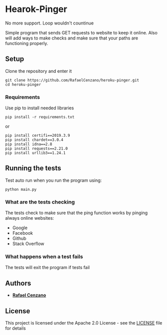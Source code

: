 # Hearok-Pinger

No more support. Loop wouldn't countinue

Simple program that sends GET requests to website to keep it online. Also will add ways to make checks and make sure that your paths are functioning properly.

## Setup

Clone the repository and enter it

```
git clone https://github.com/RafaelCenzano/heroku-pinger.git
cd heroku-pinger
```

### Requirements

Use pip to install needed libraries

```
pip install -r requirements.txt
```

or

```
pip install certifi==2019.3.9
pip install chardet==3.0.4
pip install idna==2.8
pip install requests==2.21.0
pip install urllib3==1.24.1
```

## Running the tests

Test auto run when you run the program using:

```
python main.py
```

### What are the tests checking

The tests check to make sure that the ping function works by pinging always online websites:
- Google
- Facebook
- Github
- Stack Overflow


### What happens when a test fails

The tests will exit the program if tests fail

## Authors

* [**Rafael Cenzano**](https://github.com/RafaelCenzano)

## License

This project is licensed under the Apache 2.0 License - see the [LICENSE](LICENSE) file for details
